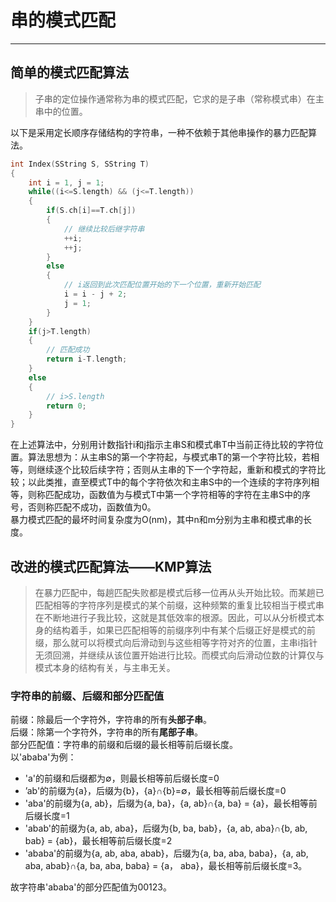# 串的模式匹配  
---  
## 简单的模式匹配算法  
> 子串的定位操作通常称为串的模式匹配，它求的是子串（常称模式串）在主串中的位置。  

以下是采用定长顺序存储结构的字符串，一种不依赖于其他串操作的暴力匹配算法。  
```C
int Index(SString S, SString T)
{
    int i = 1, j = 1;
    while((i<=S.length) && (j<=T.length))
    {
        if(S.ch[i]==T.ch[j])
        {
            // 继续比较后继字符串
            ++i;
            ++j;
        }
        else
        {
            // i返回到此次匹配位置开始的下一个位置，重新开始匹配
            i = i - j + 2;
            j = 1;
        }
    }
    if(j>T.length)
    {
        // 匹配成功
        return i-T.length;
    }
    else
    {
        // i>S.length
        return 0;
    }
}
```
在上述算法中，分别用计数指针i和j指示主串S和模式串T中当前正待比较的字符位置。算法思想为：从主串S的第一个字符起，与模式串T的第一个字符比较，若相等，则继续逐个比较后续字符；否则从主串的下一个字符起，重新和模式的字符比较；以此类推，直至模式T中的每个字符依次和主串S中的一个连续的字符序列相等，则称匹配成功，函数值为与模式T中第一个字符相等的字符在主串S中的序号，否则称匹配不成功，函数值为0。  
暴力模式匹配的最坏时间复杂度为O(nm)，其中n和m分别为主串和模式串的长度。  

## 改进的模式匹配算法——KMP算法  
> 在暴力匹配中，每趟匹配失败都是模式后移一位再从头开始比较。而某趟已匹配相等的字符序列是模式的某个前缀，这种频繁的重复比较相当于模式串在不断地进行子我比较，这就是其低效率的根源。因此，可以从分析模式本身的结构着手，如果已匹配相等的前缀序列中有某个后缀正好是模式的前缀，那么就可以将模式向后滑动到与这些相等字符对齐的位置，主串i指针无须回溯，并继续从该位置开始进行比较。而模式向后滑动位数的计算仅与模式本身的结构有关，与主串无关。  

### 字符串的前缀、后缀和部分匹配值  
前缀：除最后一个字符外，字符串的所有**头部子串**。  
后缀：除第一个字符外，字符串的所有**尾部子串**。  
部分匹配值：字符串的前缀和后缀的最长相等前后缀长度。  
以'ababa'为例：  
+ 'a'的前缀和后缀都为∅，则最长相等前后缀长度=0  
+ ’ab'的前缀为{a}，后缀为{b}，{a}∩{b}=∅，最长相等前后缀长度=0  
+ 'aba'的前缀为{a, ab}，后缀为{a, ba}，{a, ab}∩{a, ba} = {a}，最长相等前后缀长度=1  
+ 'abab'的前缀为{a, ab, aba}，后缀为{b, ba, bab}，{a, ab, aba}∩{b, ab, bab} = {ab}，最长相等前后缀长度=2  
+ 'ababa'的前缀为{a, ab, aba, abab}，后缀为{a, ba, aba, baba}，{a, ab, aba, abab}∩{a, ba, aba, baba} = {a， aba}，最长相等前后缀长度=3。  

故字符串'ababa'的部分匹配值为00123。  
